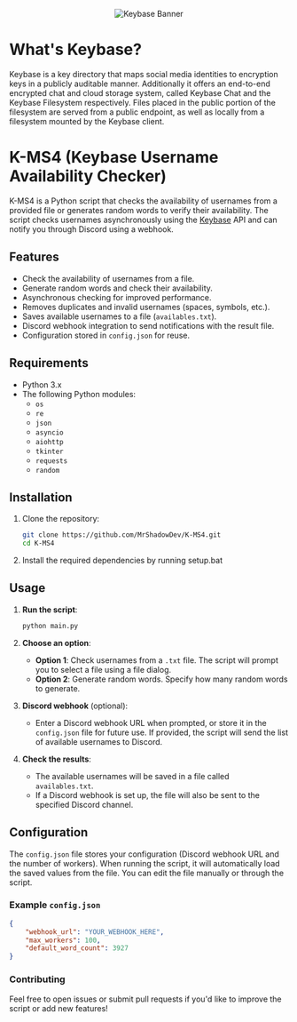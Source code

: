 <p align="center">
  <img src="https://duckduckgo.com/i/d11af3c7.png" alt="Keybase Banner">
</p>

# What's Keybase?

Keybase is a key directory that maps social media identities to encryption keys in a publicly auditable manner. Additionally it offers an end-to-end encrypted chat and cloud storage system, called Keybase Chat and the Keybase Filesystem respectively. Files placed in the public portion of the filesystem are served from a public endpoint, as well as locally from a filesystem mounted by the Keybase client. 
# K-MS4 (Keybase Username Availability Checker)

K-MS4 is a Python script that checks the availability of usernames from a provided file or generates random words to verify their availability. The script checks usernames asynchronously using the [Keybase](https://keybase.io/) API and can notify you through Discord using a webhook.

## Features

- Check the availability of usernames from a file.
- Generate random words and check their availability.
- Asynchronous checking for improved performance.
- Removes duplicates and invalid usernames (spaces, symbols, etc.).
- Saves available usernames to a file (`availables.txt`).
- Discord webhook integration to send notifications with the result file.
- Configuration stored in `config.json` for reuse.

## Requirements

- Python 3.x
- The following Python modules:
  - `os`
  - `re`
  - `json`
  - `asyncio`
  - `aiohttp`
  - `tkinter`
  - `requests`
  - `random`

## Installation

1. Clone the repository:
    ```bash
    git clone https://github.com/MrShadowDev/K-MS4.git
    cd K-MS4
    ```

2. Install the required dependencies by running setup.bat

## Usage

1. **Run the script**:
    ```bash
    python main.py
    ```

2. **Choose an option**:
    - **Option 1**: Check usernames from a `.txt` file. The script will prompt you to select a file using a file dialog.
    - **Option 2**: Generate random words. Specify how many random words to generate.

3. **Discord webhook** (optional):
   - Enter a Discord webhook URL when prompted, or store it in the `config.json` file for future use. If provided, the script will send the list of available usernames to Discord.

4. **Check the results**:
    - The available usernames will be saved in a file called `availables.txt`.
    - If a Discord webhook is set up, the file will also be sent to the specified Discord channel.

## Configuration

The `config.json` file stores your configuration (Discord webhook URL and the number of workers). When running the script, it will automatically load the saved values from the file. You can edit the file manually or through the script.

### Example `config.json`

```json
{
    "webhook_url": "YOUR_WEBHOOK_HERE",
    "max_workers": 100,
    "default_word_count": 3927
}
```

### Contributing
Feel free to open issues or submit pull requests if you'd like to improve the script or add new features!
